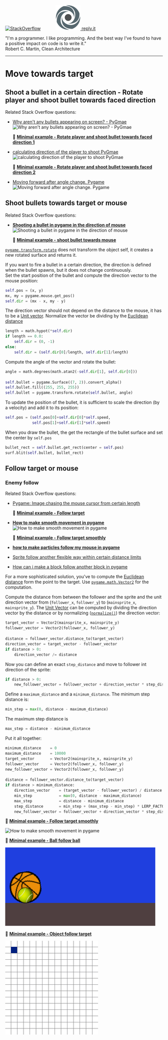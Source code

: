 [![StackOverflow](https://stackexchange.com/users/flair/7322082.png)](https://stackoverflow.com/users/5577765/rabbid76?tab=profile) &nbsp;&nbsp;&nbsp;&nbsp;&nbsp;&nbsp;&nbsp;&nbsp;&nbsp;&nbsp; [![reply.it](../../resource/logo/Repl_it_logo_80.png) reply.it](https://repl.it/repls/folder/PyGame%20Examples)

"I'm a programmer. I like programming. And the best way I've found to have a positive impact on code is to write it."  
Robert C. Martin, Clean Architecture

---

# Move towards target

## Shoot a bullet in a certain direction - Rotate player and shoot bullet towards faced direction

Related Stack Overflow questions:

- [Why aren't any bullets appearing on screen? - PyGmae](https://stackoverflow.com/questions/59126785/why-arent-any-bullets-appearing-on-screen-pygame)  
  ![Why aren't any bullets appearing on screen? - PyGmae](https://i.stack.imgur.com/zGoZr.gif)

  :scroll: **[Minimal example - Rotate player and shoot bullet towards faced direction 1](../../examples/minimal_examples/pygame_minimal_rotate_to_target_fire_bullet_1.py)**

- [calculating direction of the player to shoot PyGmae](https://stackoverflow.com/questions/60464828/calculating-direction-of-the-player-to-shoot-pygame/60465212#60465212)  
  ![calculating direction of the player to shoot PyGmae](https://i.stack.imgur.com/3F8Mt.gif)

  :scroll: **[Minimal example - Rotate player and shoot bullet towards faced direction 2](../../examples/minimal_examples/pygame_minimal_rotate_to_target_fire_bullet_2.py)**

- [Moving forward after angle change. Pygame](https://stackoverflow.com/questions/61106297/moving-forward-after-angle-change-pygame/61106823#61106823)  
  ![Moving forward after angle change. Pygame](https://i.stack.imgur.com/A7RFW.gif)

## Shoot bullets towards target or mouse

Related Stack Overflow questions:

- **[Shooting a bullet in pygame in the direction of mouse](https://stackoverflow.com/questions/59977052/shooting-a-bullet-in-pygame-in-the-direction-of-mouse/59980344#59980344)**  
  ![Shooting a bullet in pygame in the direction of mouse](https://i.stack.imgur.com/oyzor.gif)

  :scroll: **[Minimal example - shoot bullet towards mouse](../../examples/minimal_examples/pygame_minimal_move_to_target_fire_bullet_1.py)**

[`pygame.transform.rotate`](https://www.pygame.org/docs/ref/transform.html#pygame.transform.rotate) does not transform the object self, it creates a new rotated surface and returns it.

If you want to fire a bullet in a certain direction, the direction is defined when the bullet spawns, but it does not change continuously.  
Set the start position of the bullet and compute the direction vector to the mouse position:

```py
self.pos = (x, y)
mx, my = pygame.mouse.get_pos()
self.dir = (mx - x, my - y)
```

The direction vector should not depend on the distance to the mouse, it has to be a [Unit vector](https://en.wikipedia.org/wiki/Unit_vector).
Normalize the vector be dividing by the [Euclidean distance](https://en.wikipedia.org/wiki/Euclidean_distance)

```py
length = math.hypot(*self.dir)
if length == 0.0:
    self.dir = (0, -1)
else:
    self.dir = (self.dir[0]/length, self.dir[1]/length)
```

Compute the angle of the vector and rotate the bullet:

```py
angle = math.degrees(math.atan2(-self.dir[1], self.dir[0]))

self.bullet = pygame.Surface((7, 2)).convert_alpha()
self.bullet.fill((255, 255, 255))
self.bullet = pygame.transform.rotate(self.bullet, angle)
```

To update the position of the bullet, it is sufficient to scale the direction (by a velocity) and add it to its position:

```py
self.pos = (self.pos[0]+self.dir[0]*self.speed,
            self.pos[1]+self.dir[1]*self.speed)
```

When you draw the bullet, the get the rectangle of the bullet surface and set the center by `self.pos`

```py
bullet_rect = self.bullet.get_rect(center = self.pos)
surf.blit(self.bullet, bullet_rect)  
```

## Follow target or mouse

### Enemy follow

Related Stack Overflow questions:

- [Pygame: Image chasing the mouse cursor from certain length](https://stackoverflow.com/questions/55168892/pygame-image-chasing-the-mouse-cursor-from-certain-length)

  :scroll: **[Minimal example - Follow target](../../examples/minimal_examples/_pygame_minimal_move_follow_1.py)**

- **[How to make smooth movement in pygame](https://stackoverflow.com/questions/64087982/how-to-make-smooth-movement-in-pygame/64088747#64088747)**  
  ![How to make smooth movement in pygame](https://i.stack.imgur.com/9HL3b.gif)

  :scroll: **[Minimal example - Follow target smoothly](../../examples/minimal_examples/pygame_minimal_move_follow_smoothly.py)**

- **[how to make particles follow my mouse in pygame](https://stackoverflow.com/questions/63412401/how-to-make-particles-follow-my-mouse-in-pygame/63412536#63412536)**
- [Sprite follow another flexible way within certain distance limits](https://stackoverflow.com/questions/60064644/sprite-follow-another-flexible-way-within-certain-distance-limits)
- [How can i make a block follow another block in pygame](https://stackoverflow.com/questions/59799575/how-can-i-make-a-block-follow-another-block-in-pygame/59799746#59799746)

For a more sophisticated solution, you've to compute the [Euclidean distance](https://en.wikipedia.org/wiki/Euclidean_distance) form the point to the target.   Use [`pygame.math.Vector2`](https://www.pygame.org/docs/ref/math.html#pygame.math.Vector2) for the computation.

Compute the distance from between the follower and the sprite and the unit direction vector from (`follower_x`, `follower_y`) to (`mainsprite_x`, `mainsprite_y`). The [Unit Vector](https://en.wikipedia.org/wiki/Unit_vector) can be computed by dividing the direction vector by the distance or by normalizing ([`normalize()`](https://www.pygame.org/docs/ref/math.html#pygame.math.Vector2.normalize)) the direction vector:

```py
target_vector = Vector2(mainsprite_x, mainsprite_y)
follower_vector = Vector2(follower_x, follower_y)

distance = follower_vector.distance_to(target_vector)
direction_vector = target_vector - follower_vector
if distance > 0:
    direction_vector /= distance
```

Now you can define an exact `step_distance` and move to follower int direction of the sprite:

```py
if distance > 0:
    new_follower_vector = follower_vector + direction_vector * step_distance.
```

Define a `maximum_distance` and a `minimum_distance`. The minimum step distance is:

```py
min_step = max(0, distance - maximum_distance)
```

The maximum  step distance is

```py
max_step = distance - minimum_distance
```

Put it all together:

```py
minimum_distance    = 0
maximum_distance    = 10000
target_vector       = Vector2(mainsprite_x, mainsprite_y)
follower_vector     = Vector2(follower_x, follower_y)
new_follower_vector = Vector2(follower_x, follower_y)

distance = follower_vector.distance_to(target_vector)
if distance > minimum_distance:
    direction_vector    = (target_vector - follower_vector) / distance
    min_step            = max(0, distance - maximum_distance)
    max_step            = distance - minimum_distance
    step_distance       = min_step + (max_step - min_step) * LERP_FACTOR
    new_follower_vector = follower_vector + direction_vector * step_distance
```

:scroll: **[Minimal example - Follow target smoothly](../../examples/minimal_examples/pygame_minimal_move_follow_smoothly.py)**

![How to make smooth movement in pygame](https://i.stack.imgur.com/9HL3b.gif)

:scroll: **[Minimal example - Ball follow ball](../../examples/minimal_examples/pygame_minimal_move_follow_2.py)**

![Minimal example - Ball follow ball](../../screenshot/pygame_minimal_move_follow_2.gif)

:scroll: **[Minimal example - Object follow target](../../examples/minimal_examples/pygame_minimal_move_follow_3.py)**

![Minimal example - Object follow target](../../screenshot/pygame_minimal_move_follow_3.gif)
